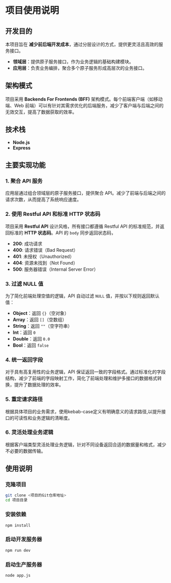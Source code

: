
# 项目使用说明

## 开发目的

本项目旨在 **减少前后端开发成本**，通过分层设计的方式，提供更灵活且高效的服务接口。

- **领域层**：提供原子服务接口，作为业务逻辑的基础构建模块。
- **应用层**：负责业务编排，聚合多个原子服务形成高层次的业务接口。


## 架构模式

项目采用 **Backends For Frontends (BFF)** 架构模式。每个前端客户端（如移动端、Web 前端）可以有针对其需求优化的后端服务，减少了客户端与后端之间的无效交互，提高了数据获取的效率。

## 技术栈

- **Node.js**
- **Express**

## 主要实现功能

### 1. 聚合 API 服务

应用层通过组合领域层的原子服务接口，提供聚合 API。减少了前端与后端之间的请求次数，从而提高了系统响应速度。

### 2. 使用 Restful API 和标准 HTTP 状态码

项目采用 **Restful API** 设计风格，所有接口都遵循 Restful API 的标准规范，并返回标准的 **HTTP 状态码**。API 的 `body` 同步返回状态码，

- **200**: 成功请求
- **400**: 请求错误（Bad Request）
- **401**: 未授权（Unauthorized）
- **404**: 资源未找到（Not Found）
- **500**: 服务器错误（Internal Server Error）

### 3. 过滤 NULL 值

为了简化前端处理空值的逻辑，API 自动过滤 `NULL` 值，并按以下规则返回默认值：
- **Object**：返回 `{}`（空对象）
- **Array**：返回 `[]`（空数组）
- **String**：返回 `""`（空字符串）
- **Int**：返回 `0`
- **Double**：返回 `0.0`
- **Bool**：返回 `false`


### 4. 统一返回字段

对于具有高复用性的业务逻辑，API 保证返回一致的字段格式。通过标准化的字段结构，减少了前端的字段映射工作，简化了前端处理和维护多接口的数据格式转换，提升了数据处理的效率。

### 5. 重定请求路径
根据具体项目的业务需求，使用kebab-case定义有明确意义的请求路径,以提升接口的可读性和业务逻辑的清晰度。

### 6. 灵活处理业务逻辑
根据客户端类型灵活处理业务逻辑，针对不同设备返回合适的数据量和格式，减少不必要的数据传输。

## 使用说明

### 克隆项目
```bash
git clone <项目的Git仓库地址>
cd 项目目录
```

### 安装依赖
```bash
npm install
```

### 启动开发服务器
```bash
npm run dev
```
### 启动生产服务器
```bash
node app.js
```


